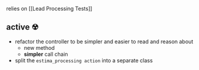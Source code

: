relies on [[Lead Processing Tests]]

## active ☢
- refactor the controller to be simpler and easier to read and  reason about
	- new method
	- **simpler** call chain
- split the `estima_processing action` into a separate class




